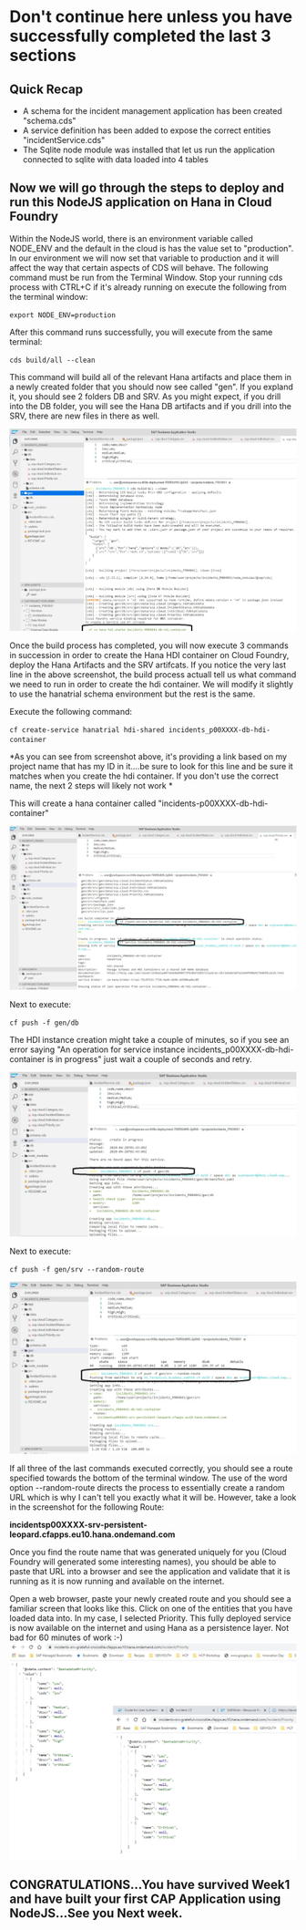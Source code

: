 # Don't continue here unless you have successfully completed the last 3 sections

## Quick Recap
- A schema for the incident management application has been created "schema.cds"
- A service definition has been added to expose the correct entities "incidentService.cds"
- The Sqlite node module was installed that let us run the application connected to sqlite with data loaded into 4 tables

## Now we will go through the steps to deploy and run this NodeJS application on Hana in Cloud Foundry

Within the NodeJS world, there is an environment variable called NODE_ENV and the default in the cloud is has the value set to "production". In our environment we will now set that variable to production and it will affect the way that certain aspects of CDS will behave. The following command must be run from the Terminal Window. Stop your running cds process with CTRL+C if it's already running on execute the following from the terminal window:

`export NODE_ENV=production`


After this command runs successfully, you will execute from the same terminal:

`cds build/all --clean`

This command will build all of the relevant Hana artifacts and place them in a newly created folder that you should now see called "gen". If you expland it, you should see 2 folders DB and SRV. As you might expect, if you drill into the DB folder, you will see the Hana DB artifacts and if you drill into the SRV, there are new files in there as well.

![BUildall](Part4Images/cdsbuildall.jpg)

Once the build process has completed, you will now execute 3 commands in succession in order to create the Hana HDI container on Cloud Foundry, deploy the Hana Artifacts and the SRV artifcats. If you notice the very last line in the above screenshot, the build process actuall tell us what command we need to run in order to create the hdi container. We will modify it slightly to use the hanatrial schema environment but the rest is the same.

Execute the following command:

`cf create-service hanatrial hdi-shared incidents_p00XXXX-db-hdi-container`

*As you can see from screenshot above, it's providing a link based on my project name that has my ID in it....be sure to look for this line and be sure it matches when you create the hdi container. If you don't use the correct name, the next 2 steps will likely not work *

This will create a hana container called "incidents-p00XXXX-db-hdi-container"

![HDI Container](Part4Images/createhdi.jpg)

Next to execute:

`cf push -f gen/db`

The HDI instance creation might take a couple of minutes, so if you see an error saying "An operation for service instance incidents_p00XXXX-db-hdi-container is in progress" just wait a couple of seconds and retry.

![PushDB](Part4Images/cfpushdb.jpg)

Next to execute:

`cf push -f gen/srv --random-route`

![SRV](Part4Images/cfpushsrv.jpg)

If all three of the last commands executed correctly, you should see a route specified towards the bottom of the terminal window. The use of the word option --random-route directs the process to essentially create a random URL which is why I can't tell you exactly what it will be. However, take a look in the screenshot for the following Route: 

**incidentsp00XXXX-srv-persistent-leopard.cfapps.eu10.hana.ondemand.com**

Once you find the route name that was generated uniquely for you (Cloud Foundry will generated some interesting names), you should be able to paste that URL into a browser and see the application and validate that it is running as it is now running and available on the internet.

Open a web browser, paste your newly created route and you should see a familiar screen that looks like this. Click on one of the entities that you have loaded data into. In my case, I selected Priority. This fully deployed service is now available on the internet and using Hana as a persistence layer. Not bad for 60  minutes of work :-)
![HANACF](Part4Images/hanadeploy.jpg)

## CONGRATULATIONS...You have survived Week1 and have built your first CAP Application using NodeJS...See you Next week.

